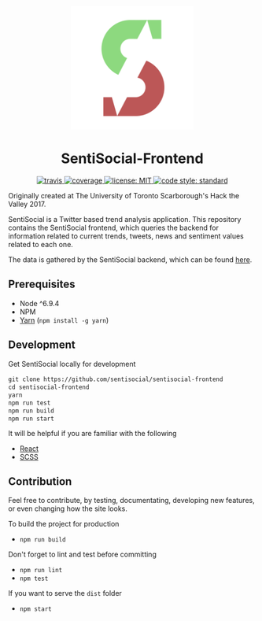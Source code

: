<div align="center">
  <img src="logo.png" height="250" width="250" />
  <h1>SentiSocial-Frontend</h1>
  <!-- Travis -->
  <a href="https://travis-ci.org/SentiSocial/sentisocial-frontend">
    <img alt="travis" src="https://travis-ci.org/SentiSocial/sentisocial-frontend.svg?branch=master">
  </a>
  <!-- Coveralls -->
  <a href="https://coveralls.io/github/SentiSocial/sentisocial-frontend?branch=master">
    <img alt="coverage"
      src="https://coveralls.io/repos/github/SentiSocial/sentisocial-frontend/badge.svg?branch=master"  />
  </a>
  <!-- License -->
  <a href="https://github.com/SentiSocial/sentisocial-frontend/blob/master/LICENSE">
    <img alt="license: MIT"
      src="https://img.shields.io/badge/license-MIT-blue.svg">
  </a>
  <!-- Code Style -->
  <a href="https://standardjs.com">
    <img alt="code style: standard"
      src="https://img.shields.io/badge/code_style-standard-brightgreen.svg">
  </a>
</div>

Originally created at The University of Toronto Scarborough's Hack the Valley 2017.

SentiSocial is a Twitter based trend analysis application. This repository contains
the SentiSocial frontend, which queries the backend for information related to
current trends, tweets, news and sentiment values related to each one.

The data is gathered by the SentiSocial backend, which can be found
[here](https://github.com/SentiSocial/sentisocial-backend).

## Prerequisites

* Node ^6.9.4
* NPM
* [Yarn](https://yarnpkg.com) (`npm install -g yarn`)

## Development

Get SentiSocial locally for development

```
git clone https://github.com/sentisocial/sentisocial-frontend
cd sentisocial-frontend
yarn
npm run test
npm run build
npm run start
```

It will be helpful if you are familiar with the following

* [React](https://facebook.github.io/react)
* [SCSS](https://github.com/sass/sass)

## Contribution

Feel free to contribute, by testing, documentating, developing new features, or
even changing how the site looks.

To build the project for production
* `npm run build`

Don't forget to lint and test before committing
* `npm run lint`
* `npm test`

If you want to serve the `dist` folder
* `npm start`
